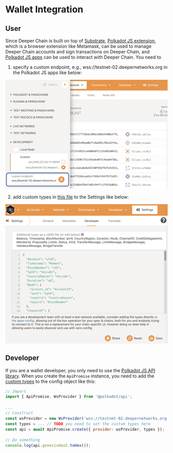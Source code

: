 # Wallet Integration

## User

Since Deeper Chain is built on top of [Substrate](https://github.com/paritytech/substrate), [Polkadot JS extension](https://polkadot.js.org/extension/), which is a browser extension like Metamask, can be used to manage Deeper Chain accounts and sign transactions on Deeper Chain, and [Polkadot JS apps](https://polkadot.js.org/apps/) can be used to interact with Deeper Chain. You need to 

1. specify a custom endpoint, e.g., wss://testnet-02.deepernetworks.org in the Polkadot JS apps like below:

![Testnet Endpoint](testnet-endpoint.png "Testnet Endpoint")

2. add custom types in [this file](pallets/types.json) to the Settings like below:

![Custom Types](custom-types.png "Custom Types")

## Developer

If you are a wallet developer, you only need to use the [Polkadot JS API library](https://polkadot.js.org/docs/).
When you create the `ApiPromise` instance, you need to add the [custom types](pallets/types.json) to the config object like this:

```Javascript
// Import
import { ApiPromise, WsProvider } from '@polkadot/api';

...
// Construct
const wsProvider = new WsProvider('wss://testnet-02.deepernetworks.org');
const types = ... // TODO you need to set the custom types here
const api = await ApiPromise.create({ provider: wsProvider, types });

// Do something
console.log(api.genesisHash.toHex());
```